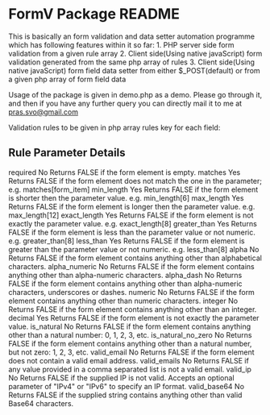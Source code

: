 FormV Package README
======================================
This is basically an form validation and data setter automation programme which has following features within it so far:
    1. PHP server side form validation from a given rule array
    2. Client side(Using native javaScript) form validation generated from the same php array of rules
    3. Client side(Using native javaScript) form field data setter from either $_POST(default) or from a given php array of form field data

Usage of the package is given in demo.php as a demo. Please go through it, and then if you have any further query you can directly mail it to me at pras.svo@gmail.com



Validation rules to be given in php array rules key for each field:

Rule 				Parameter 	Details
-----------------------------------------------------------------------------------------------------------------------------
required 			No 			Returns FALSE if the form element is empty.
matches 			Yes 		Returns FALSE if the form element does not match the one in the parameter; e.g. matches[form_item]
min_length 			Yes 		Returns FALSE if the form element is shorter then the parameter value. e.g. min_length[6]
max_length 			Yes 		Returns FALSE if the form element is longer then the parameter value. e.g. max_length[12]
exact_length 		Yes 		Returns FALSE if the form element is not exactly the parameter value. e.g. exact_length[8]
greater_than 		Yes 		Returns FALSE if the form element is less than the parameter value or not numeric. e.g. greater_than[8]
less_than 			Yes 		Returns FALSE if the form element is greater than the parameter value or not numeric. e.g. less_than[8]
alpha 				No 			Returns FALSE if the form element contains anything other than alphabetical characters.
alpha_numeric 		No 			Returns FALSE if the form element contains anything other than alpha-numeric characters. 
alpha_dash 			No 			Returns FALSE if the form element contains anything other than alpha-numeric characters, underscores or dashes. 
numeric 			No 			Returns FALSE if the form element contains anything other than numeric characters. 
integer 			No 			Returns FALSE if the form element contains anything other than an integer. 
decimal 			Yes 		Returns FALSE if the form element is not exactly the parameter value.
is_natural 			No 			Returns FALSE if the form element contains anything other than a natural number: 0, 1, 2, 3, etc. 
is_natural_no_zero 	No 			Returns FALSE if the form element contains anything other than a natural number, but not zero: 1, 2, 3, etc. 
valid_email 		No 			Returns FALSE if the form element does not contain a valid email address.
valid_emails 		No 			Returns FALSE if any value provided in a comma separated list is not a valid email. 
valid_ip 			No 			Returns FALSE if the supplied IP is not valid. Accepts an optional parameter of "IPv4" or "IPv6" to specify an IP format. 
valid_base64 		No 			Returns FALSE if the supplied string contains anything other than valid Base64 characters.